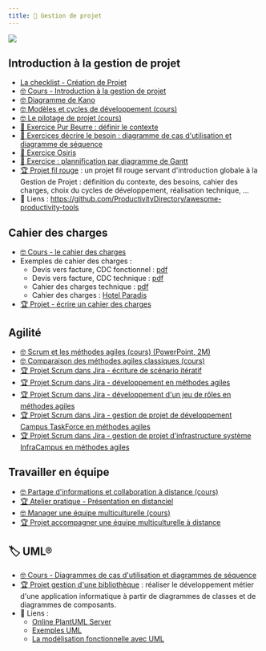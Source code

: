 ```yaml
---
title: 📅 Gestion de projet
---
```


![](@assets/undraw/undraw_scrum-board_uqku.svg)

## Introduction à la gestion de projet

- [La checklist - Création de Projet](/projet/checklist-creation-projet)
- [🤓 Cours - Introduction à la gestion de projet](/projet/intro)
- [🤓 Diagramme de Kano](/projet/kano)
- [🤓 Modèles et cycles de développement (cours)](/projet/modeles_dev)
- [🤓 Le pilotage de projet (cours)](/projet/pilotage-projet)
- [📝 Exercice Pur Beurre : définir le contexte](/projet/exo-pur-beurre)
- [📝 Exercices décrire le besoin : diagramme de cas d'utilisation et diagramme de séquence](/projet/exos-cas-utilisation-cas-sequence)
- [📝 Exercice Osiris](/projet/exo-contexte-osiris)
- [📝 Exercice : plannification par diagramme de Gantt](/projet/exo-gantt)
- [🏆 Projet fil rouge](/projet/projet-fil-rouge) : un projet fil rouge servant d'introduction globale à la Gestion de Projet : définition du contexte, des besoins, cahier des charges, choix du cycles de développement, réalisation technique, ...
- 🔗 Liens : <https://github.com/ProductivityDirectory/awesome-productivity-tools>

## Cahier des charges

- [🤓 Cours - le cahier des charges](/projet/cdc)
- Exemples de cahier des charges :
  - Devis vers facture, CDC fonctionnel : [pdf](/cours/cdc/dvf_fonctionnel.pdf)
  - Devis vers facture, CDC technique  : [pdf](/cours/cdc/dvf_technique.pdf)
  - Cahier des charges technique : [pdf](/cours/cdc/ex_t1.pdf)
  - Cahier des charges : [Hotel Paradis](https://docs.google.com/document/d/1k1kHGk7QgoY3-hMCi0CURhRDo0zMawqyDluuXvYmq5E)
- [🏆 Projet - écrire un cahier des charges](/projet/projet-cdc)

## Agilité

- [🤓 Scrum et les méthodes agiles (cours) (PowerPoint, 2M)](/cours/scrum.pptx)
- [🤓 Comparaison des méthodes agiles classiques (cours)](/projet/agile/comparaison-methodes)
- [🏆 Projet Scrum dans Jira - écriture de scénario itératif](/projet/agile/projet_jira)
- [🏆 Projet Scrum dans Jira - développement en méthodes agiles](/projet/agile/projet-scrum)
- [🏆 Projet Scrum dans Jira - développement d'un jeu de rôles en méthodes agiles](/projet/agile/projet_jeu_role)
- [🏆 Projet Scrum dans Jira - gestion de projet de développement Campus TaskForce en méthodes agiles](/projet/agile/projet_scrum_dev_campus)
- [🏆 Projet Scrum dans Jira - gestion de projet d'infrastructure système InfraCampus en méthodes agiles](/projet/agile/projet_scrum_sysops_campus)

## Travailler en équipe

- [🤓 Partage d'informations et collaboration à distance (cours)](/projet/presentation-distance-outils-collab)
- [🏆 Atelier pratique - Présentation en distanciel](/projet/atelier-presentation_distanciel)
- [🤓 Manager une équipe multiculturelle (cours)](/projet/multiculturel)
- [🏆 Projet accompagner une équipe multiculturelle à distance](/projet/projet-multiculturel)

## 🏷️ UML® 

- [🤓 Cours - Diagrammes de cas d'utilisation et diagrammes de séquence](/projet/use-case)
- [🏆 Projet gestion d'une bibliothèque](/projet/tp-uml) : réaliser le développement métier d'une application informatique à partir de diagrammes de classes et de diagrammes de composants.
- 🔗 Liens :
  - [Online PlantUML Server](https://www.plantuml.com/plantuml/uml/SyfFKj2rKt3CoKnELR1Io4ZDoSa70000)
  - [Exemples UML](https://www.uml-diagrams.org/index-examples.html)
  - [La modélisation fonctionnelle avec UML](https://www.teotimepacreau.fr/blog/modelisation-fonctionnelle-uml/)
